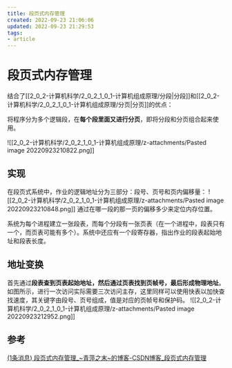 ```yaml
---
title: 段页式内存管理
created: 2022-09-23 21:06:06
updated: 2022-09-23 21:29:53
tags: 
- article
---
```


# 段页式内存管理

结合了[[2_0_2-计算机科学/2_0_2_1_0_1-计算机组成原理/分段|分段]]和[[2_0_2-计算机科学/2_0_2_1_0_1-计算机组成原理/分页|分页]]的优点：

将程序分为多个逻辑段，在**每个段里面又进行分页**，即将分段和分页组合起来使用。

![[2_0_2-计算机科学/2_0_2_1_0_1-计算机组成原理/z-attachments/Pasted image 20220923210822.png]]

## 实现

在段页式系统中，作业的逻辑地址分为三部分：段号、页号和页内偏移量：
![[2_0_2-计算机科学/2_0_2_1_0_1-计算机组成原理/z-attachments/Pasted image 20220923210848.png]]
通过在哪一段的那一页的偏移多少来定位内存位置。

系统为每个进程建立一张段表，而每个分段有一张页表（在一个进程中，段表只有一个，而页表可能有多个）。系统中还应有一个段寄存器，指出作业的段表起始地址和段表长度。

## 地址变换

首先通过**段表查到页表起始地址，然后通过页表找到页帧号，最后形成物理地址**。如图所示，进行一次访问实际需要三次访问主存，这里同样可以使用快表以加快查找速度，其关键字由段号、页号组成，值是对应的页帧号和保护码。
![[2_0_2-计算机科学/2_0_2_1_0_1-计算机组成原理/z-attachments/Pasted image 20220923212952.png]]

## 参考

[(1条消息) 段页式内存管理_~青萍之末~的博客-CSDN博客_段页式内存管理](https://blog.csdn.net/daaikuaichuan/article/details/88649113)
